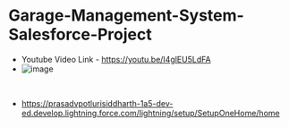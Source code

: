 # Garage-Management-System-Salesforce-Project

* Youtube Video Link - https://youtu.be/I4glEU5LdFA
* ![image](https://github.com/user-attachments/assets/c7e6051c-3d66-4244-81dd-f57b9e859abc)
<br>

* https://prasadvpotlurisiddharth-1a5-dev-ed.develop.lightning.force.com/lightning/setup/SetupOneHome/home

